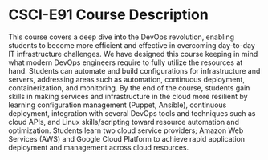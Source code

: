 # CSCI-E91 Course Description

This course covers a deep dive into the DevOps revolution, enabling students to become more efficient and effective in overcoming day-to-day IT infrastructure challenges. We have designed this course keeping in mind what modern DevOps engineers require to fully utilize the resources at hand. Students can automate and build configurations for infrastructure and servers, addressing areas such as automation, continuous deployment, containerization, and monitoring. By the end of the course, students gain skills in making services and infrastructure in the cloud more resilient by learning configuration management (Puppet, Ansible), continuous deployment, integration with several DevOps tools and techniques such as cloud APIs, and Linux skills/scripting toward resource automation and optimization. Students learn two cloud service providers; Amazon Web Services (AWS) and Google Cloud Platform to achieve rapid application deployment and management across cloud resources.
